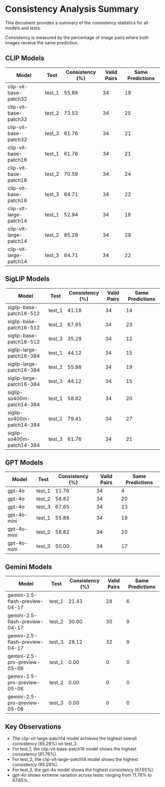 # Consistency Analysis Summary

This document provides a summary of the consistency statistics for all models and tests.

Consistency is measured by the percentage of image pairs where both images receive the same prediction.

## CLIP Models

| Model | Test | Consistency (%) | Valid Pairs | Same Predictions |
|-------|------|-----------------|-------------|------------------|
| clip-vit-base-patch32 | test_1 | 55.88 | 34 | 19 |
| clip-vit-base-patch32 | test_2 | 73.53 | 34 | 25 |
| clip-vit-base-patch32 | test_3 | 61.76 | 34 | 21 |
| clip-vit-base-patch16 | test_1 | 61.76 | 34 | 21 |
| clip-vit-base-patch16 | test_2 | 70.59 | 34 | 24 |
| clip-vit-base-patch16 | test_3 | 64.71 | 34 | 22 |
| clip-vit-large-patch14 | test_1 | 52.94 | 34 | 18 |
| clip-vit-large-patch14 | test_2 | 85.29 | 34 | 29 |
| clip-vit-large-patch14 | test_3 | 64.71 | 34 | 22 |

## SigLIP Models

| Model | Test | Consistency (%) | Valid Pairs | Same Predictions |
|-------|------|-----------------|-------------|------------------|
| siglip-base-patch16-512 | test_1 | 41.18 | 34 | 14 |
| siglip-base-patch16-512 | test_2 | 67.65 | 34 | 23 |
| siglip-base-patch16-512 | test_3 | 35.29 | 34 | 12 |
| siglip-large-patch16-384 | test_1 | 44.12 | 34 | 15 |
| siglip-large-patch16-384 | test_2 | 55.88 | 34 | 19 |
| siglip-large-patch16-384 | test_3 | 44.12 | 34 | 15 |
| siglip-so400m-patch14-384 | test_1 | 58.82 | 34 | 20 |
| siglip-so400m-patch14-384 | test_2 | 79.41 | 34 | 27 |
| siglip-so400m-patch14-384 | test_3 | 61.76 | 34 | 21 |

## GPT Models

| Model | Test | Consistency (%) | Valid Pairs | Same Predictions |
|-------|------|-----------------|-------------|------------------|
| gpt-4o | test_1 | 11.76 | 34 | 4 |
| gpt-4o | test_2 | 58.82 | 34 | 20 |
| gpt-4o | test_3 | 67.65 | 34 | 23 |
| gpt-4o-mini | test_1 | 55.88 | 34 | 19 |
| gpt-4o-mini | test_2 | 58.82 | 34 | 20 |
| gpt-4o-mini | test_3 | 50.00 | 34 | 17 |

## Gemini Models

| Model | Test | Consistency (%) | Valid Pairs | Same Predictions |
|-------|------|-----------------|-------------|------------------|
| gemini-2.5-flash-preview-04-17 | test_1 | 21.43 | 28 | 6 |
| gemini-2.5-flash-preview-04-17 | test_2 | 30.00 | 30 | 9 |
| gemini-2.5-flash-preview-04-17 | test_3 | 28.12 | 32 | 9 |
| gemini-2.5-pro-preview-05-06 | test_1 | 0.00 | 0 | 0 |
| gemini-2.5-pro-preview-05-06 | test_2 | 0.00 | 0 | 0 |
| gemini-2.5-pro-preview-05-06 | test_3 | 0.00 | 0 | 0 |

## Key Observations

- The clip-vit-large-patch14 model achieves the highest overall consistency (85.29%) on test_2.
- For test_1, the clip-vit-base-patch16 model shows the highest consistency (61.76%).
- For test_2, the clip-vit-large-patch14 model shows the highest consistency (85.29%).
- For test_3, the gpt-4o model shows the highest consistency (67.65%).
- gpt-4o shows extreme variation across tests: ranging from 11.76% to 67.65%.
